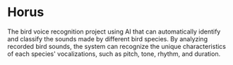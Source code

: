 # Horus
The bird voice recognition project using AI that can automatically identify and classify the sounds made by different bird species. By analyzing recorded bird sounds, the system can recognize the unique characteristics of each species' vocalizations, such as pitch, tone, rhythm, and duration.
